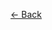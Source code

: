 [&larr; Back](./README.md)

<!-- # headig 1

## Table of Content

- [JavaScript Introduction]()
- [JavaScript Timeline]()
- []()
- []()

<br>

## JavaScript Introduction

**JavaScript** is the programming language of the web. With JS, we can:

- Build web apps in the browser, load data from remote servers.
- Van be used in both the frontend and backend of web development.

- It is frequently updated with new versions.
- JS integrates easily with HTML and CSS. - manipulate content or the CSS styles.
- JS allow websites to have interactivity
- JS offers a wide range of frameworks and libraries for complex applications with low overhead.

JavaScript used for servers (server-side JavaScript)

JS can be integrated with other languages to communicate with databases.

Node.JS, or Node, is one of the most popular versions of server-side JavaScript. Node has been used to write large platforms for NASA, eBay and many others. Since Javascript can execute programs out of sequential order, Node can be used to create scalable web applications, messaging platforms, and multiplayer games. This is why Google Cloud and Amazon Web Service depend on Node for some of their services.

Beyond the web, JavaScript has a large presence amongst cross-platform applications. We use some popular standalone desktop apps like Slack, GitHub, Skype, and Tidal. These applications are developed with the JavaScript framework called Electron.js. Electron is excellent for making desktop applications that need to work across different devices regardless of operating system.

In addition, JavaScript has the potential of expanding into other innovative technologies such as virtual reality and gaming. JavaScript can be used for animating, rendering and scaling. JavaScript even has contributed to the internet of things, the technology that makes simple objects, like your fridge, smarter. Everyday devices can become interactive and collect data using JavaScript libraries.

<br>

## JavaScript Definition

- **High-Level** (performance)

<br>

## JavaScript Timeline

- **1994** The NetScape web browser was launched.

- **1995**: Microsoft created IE web browser. Brendan Eich (from NetScape), created the very first version of JavaScript in just 10 days. It was called Mocha, but already had many fundamental features of modern JavaScript.

- **1996:** Mocha changes to LiveScript and then to JavaScript, in order to attract Java developers. However, JavaScript has almost nothing to do with Java. Opera web browser was launched.

- **1996:** Microsoft copied JavaScript from Netscape and called it JScript. Netscape submitted JavaScript to a standards developing organization called Ecma International.

- **1997:** Ecma International released ECMA-262 which sets standards for the first version of the scripting language called ECMAScript 1, shortened ES1. This is the first official standard for JavsScript (ECMAScript is the standard, JavaScript is the language in practice).

  The new ECMAScript standards provided rules for the architecture of JavaScript new features, creating consistency between new and old JS versions.

- **1998** ES2 released. Mozilla Firefox was launched.

- **1999** ES3 was released (regular expressions, try-catch statements).

- **2000 - 2008** The release of ECMAScript 4 (ES4) was abandoned due to differences in committee opinions. During this time: Firefox, Apple Safari, Google Chrome were introduced. HTML5 was released.

- **2009** ES5 (ECMAScript 5) is released with lots of great new features (strict mode, JSON support, methods for strings and arrays). Node.js is launced (JS execution outside the browser).

- **2010** AngularJS framework was released.

- **2011** ES5.1 was released.

- **2013** React.js library and Electron.js framework was released.

- **2014** Vue.js framework was released.

- **2015** ES6 (ES2015 / ECMAScript 2015) was released. The biggest update to the language ever. ECMAScript changes to an annual release cycle in order to ship less features per update. Starting with ES6, is what we call modern JS because of the major additions.

  let and const, arrow functions, classes, parameters with default values, promises for asynchronous actions, array methods, and more.

- **2016 - present** Releases of ES2016, ES2017, ES2018, ES2019, etc.

legacy code, i.e. older versions of JavaScript -->
